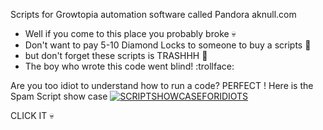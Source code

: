   Scripts for Growtopia automation software called Pandora
  aknull.com

- Well if you come to this place you probably broke    :skull:
- Don't want to pay 5-10 Diamond Locks to someone to buy a scripts  :clown_face:
- but don't forget these scripts is TRASHHH :shit:
- The boy who wrote this code went blind! :trollface:


Are you too idiot to understand how to run a code? PERFECT ! Here is the Spam Script show case
[![SCRIPTSHOWCASEFORIDIOTS](https://img.youtube.com/vi/sNzVXwApfDk/0.jpg)](https://www.youtube.com/watch?v=sNzVXwApfDk)

CLICK IT 💀
